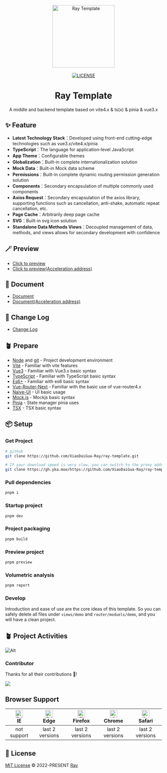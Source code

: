 <div align="center">
 <a href="https://github.com/XiaoDaiGua-Ray/ray-template"> <img alt="Ray Template" width="200" height="200" src="https://usc1.contabostorage.com/c2e495d7890844d392e8ec0c6e5d77eb:alist/ray/ray.svg?sign=ZklU9Bh5b6oKp1X0LOhGwkx4g5mW4wk_w9Jt5zlZ5EQ=:0"> </a> <br> <br>
 <a href="https://github.com/XiaoDaiGua-Ray/ray-template/blob/main/LICENSE"><img src="https://img.shields.io/github/license/XiaoDaiGua-Ray/ray-template" alt="LICENSE"></a>
</div>

<div align="center">

# Ray Template

A middle and backend template based on vite4.x & ts(x) & pinia & vue3.x

</div>

## ✨ Feature

- **Latest Technology Stack**：Developed using front-end cutting-edge technologies such as vue3.x/vite4.x/pinia
- **TypeScript**：The language for application-level JavaScript
- **App Theme**：Configurable themes
- **Globalization**：Built-in complete internationalization solution
- **Mock Data**：Built-in Mock data scheme
- **Permissions**：Built-in complete dynamic routing permission generation solution
- **Components**：Secondary encapsulation of multiple commonly used components
- **Axios Request**：Secondary encapsulation of the axios library, supporting functions such as cancellation, anti-shake, automatic repeat cancellation, etc.
- **Page Cache**：Arbitrarily deep page cache
- **SVG**：Built-in svg icon solution
- **Standalone Data Methods Views**：Decoupled management of data, methods, and views allows for secondary development with confidence

## 🪄 Preview

- [Click to preview](https://xiaodaigua-ray.github.io/ray-template/#/)
- [Click to preview(Acceleration address)](https://ray-template.yunkuangao.com/#/)

## 🦾 Document

- [Document](https://xiaodaigua-ray.github.io/ray-template-doc/)
- [Document(Acceleration address)](https://ray-template.yunkuangao.com/ray-template-doc/)

## 🔋 Change Log

- [Change Log](https://github.com/XiaoDaiGua-Ray/xiaodaigua-ray.github.io/blob/main/CHANGELOG.md)

## 🪴 Prepare

- [Node](http://nodejs.org/) and [git](https://git-scm.com/) - Project development environment
- [Vite](https://vitejs.dev/) - Familiar with vite features
- [Vue3](https://v3.vuejs.org/) - Familiar with Vue3.x basic syntax
- [TypeScript](https://www.typescriptlang.org/) - Familiar with TypeScript basic syntax
- [Es6+](http://es6.ruanyifeng.com/) - Familiar with es6 basic syntax
- [Vue-Router-Next](https://next.router.vuejs.org/) - Familiar with the basic use of vue-router4.x
- [Naive-UI](https://www.naiveui.com) - UI basic usage
- [Mock.js](https://github.com/nuysoft/Mock) - Mockjs basic syntax
- [Pinia](https://pinia.vuejs.org/zh/introduction.html) - State manager pinia uses
- [TSX](https://github.com/vuejs/babel-plugin-jsx/blob/main/packages/babel-plugin-jsx/README-zh_CN.md) - TSX basic syntax

## 📦 Setup

### Get Project

```sh
# github
git clone https://github.com/XiaoDaiGua-Ray/ray-template.git

# If your download speed is very slow, you can switch to the proxy address below
git clone https://gh.yka.moe/https://github.com/XiaoDaiGua-Ray/ray-template.git
```

### Pull dependencies

```sh
pnpm i
```

### Startup project

```sh
pnpm dev
```

### Project packaging

```sh
pnpm build
```

### Preview project

```sh
pnpm preview
```

### Volumetric analysis

```sh
pnpm report
```

### Develop

Introduction and ease of use are the core ideas of this template. So you can safely delete all files under `views/demo` and `router/moduels/demo`, and you will have a clean project.

## 🪴 Project Activities

![Alt](https://repobeats.axiom.co/api/embed/fab6071297ab281913a42f07a2779b488cfd62b8.svg 'Repobeats analytics image')

### Contributor

Thanks for all their contributions 🐝!

<a href="https://github.com/XiaoDaiGua-Ray/ray-template/graphs/contributors">
  <img src="https://contrib.rocks/image?repo=XiaoDaiGua-Ray/ray-template" />
</a>

## Browser Support

| [<img src="https://raw.githubusercontent.com/alrra/browser-logos/master/src/edge/edge_48x48.png" alt=" Edge" width="24px" height="24px" />](http://godban.github.io/browsers-support-badges/)</br>IE | [<img src="https://raw.githubusercontent.com/alrra/browser-logos/master/src/edge/edge_48x48.png" alt=" Edge" width="24px" height="24px" />](http://godban.github.io/browsers-support-badges/)</br>Edge | [<img src="https://raw.githubusercontent.com/alrra/browser-logos/master/src/firefox/firefox_48x48.png" alt="Firefox" width="24px" height="24px" />](http://godban.github.io/browsers-support-badges/)</br>Firefox | [<img src="https://raw.githubusercontent.com/alrra/browser-logos/master/src/chrome/chrome_48x48.png" alt="Chrome" width="24px" height="24px" />](http://godban.github.io/browsers-support-badges/)</br>Chrome | [<img src="https://raw.githubusercontent.com/alrra/browser-logos/master/src/safari/safari_48x48.png" alt="Safari" width="24px" height="24px" />](http://godban.github.io/browsers-support-badges/)</br>Safari |
| :--------------------------------------------------------------------------------------------------------------------------------------------------------------------------------------------------: | :----------------------------------------------------------------------------------------------------------------------------------------------------------------------------------------------------: | :---------------------------------------------------------------------------------------------------------------------------------------------------------------------------------------------------------------: | :-----------------------------------------------------------------------------------------------------------------------------------------------------------------------------------------------------------: | :-----------------------------------------------------------------------------------------------------------------------------------------------------------------------------------------------------------: |
|                                                                                             not support                                                                                              |                                                                                            last 2 versions                                                                                             |                                                                                                  last 2 versions                                                                                                  |                                                                                                last 2 versions                                                                                                |                                                                                                last 2 versions                                                                                                |

## 📄 License

[MIT License](https://github.com/XiaoDaiGua-Ray/ray-template/blob/main/LICENSE) © 2022-PRESENT [Ray](https://github.com/XiaoDaiGua-Ray)
